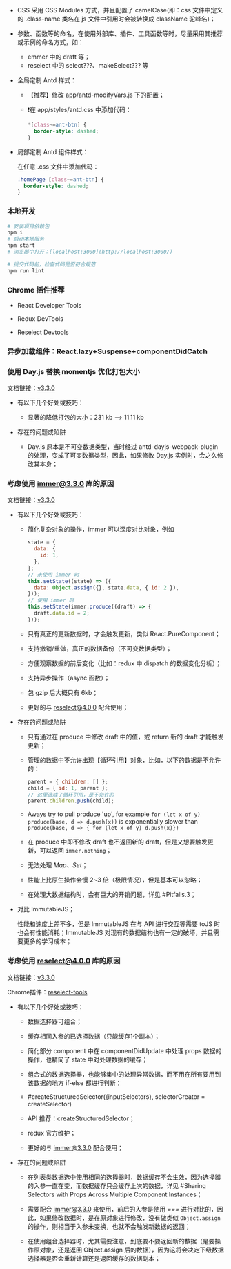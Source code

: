* CSS 采用 CSS Modules 方式，并且配置了 camelCase(即：css 文件中定义的 .class-name 类名在 js 文件中引用时会被转换成 className 驼峰名)；

* 参数、函数等的命名，在使用外部库、插件、工具函数等时，尽量采用其推荐或示例的命名方式，如：
  * emmer 中的 draft 等；
  * reselect 中的 select???、makeSelect??? 等

* 全局定制 Antd 样式：

  * 【推荐】修改 app/antd-modifyVars.js 下的配置；

  * ❗️在 app/styles/antd.css 中添加代码：

    ```css
    *[class~=ant-btn] {
      border-style: dashed;
    }
    ```

* 局部定制 Antd 组件样式：

  在任意 .css 文件中添加代码：

  ```css
  .homePage [class~=ant-btn] {
    border-style: dashed;
  }
  ```

### 本地开发

  ```bash
  # 安装项目依赖包
  npm i
  # 启动本地服务
  npm start
  # 浏览器中打开：[localhost:3000](http://localhost:3000/)
  
  # 提交代码前，检查代码是否符合规范
  npm run lint
  ```

### Chrome 插件推荐

  * React Developer Tools

  * Redux DevTools

  * Reselect Devtools


### 异步加载组件：React.lazy+Suspense+componentDidCatch


### 使用 Day.js 替换 momentjs 优化打包大小

  文档链接：[v3.3.0](https://github.com/ant-design/antd-dayjs-webpack-plugin)

* 有以下几个好处或技巧：

  * 显著的降低打包的大小：231 kb --> 11.11 kb

* 存在的问题或陷阱

  * Day.js 原本是不可变数据类型，当时经过 antd-dayjs-webpack-plugin 的处理，变成了可变数据类型，因此，如果修改 Day.js 实例时，会之久修改其本身；


### 考虑使用 immer@3.3.0 库的原因

  文档链接：[v3.3.0](https://github.com/immerjs/immer/tree/v3.3.0)

* 有以下几个好处或技巧：

  * 简化复杂对象的操作，immer 可以深度对比对象，例如
    ```javascript
    state = {
      data: {
        id: 1,
      },
    };
    // 未使用 immer 时
    this.setState((state) => ({
      data: Object.assign({}, state.data, { id: 2 }),
    }));
    // 使用 immer 时
    this.setState(immer.produce((draft) => {
      draft.data.id = 2;
    }));
    ```

  * 只有真正的更新数据时，才会触发更新，类似 React.PureComponent；

  * 支持撤销/重做，真正的数据备份（不可变数据类型）；

  * 方便观察数据的前后变化（比如：redux 中 dispatch 的数据变化分析）；

  * 支持异步操作（async 函数）；

  * 包 gzip 后大概只有 6kb；

  * 更好的与 reselect@4.0.0 配合使用；

* 存在的问题或陷阱

  * 只有通过在 produce 中修改 draft 中的值，或 return 新的 draft 才能触发更新；

  * 管理的数据中不允许出现【循环引用】对象，比如，以下的数据是不允许的：

    ```javascript
    parent = { children: [] };
    child = { id: 1, parent };
    // 这里造成了循环引用，是不允许的
    parent.children.push(child);
    ```

  * Aways try to pull produce 'up', for example ```for (let x of y) produce(base, d => d.push(x))``` is exponentially slower than ```produce(base, d => { for (let x of y) d.push(x)})```

  * 在 produce 中即不修改 draft 也不返回新的 draft，但是又想要触发更新，可以返回 ```immer.nothing```；

  * 无法处理 *Map*、*Set*；

  * 性能上比原生操作会慢 2~3 倍（极限情况），但是基本可以忽略；

  * 在处理大数据结构时，会有巨大的开销问题，详见 #Pitfalls.3；

* 对比 ImmutableJS；

  性能和速度上差不多，但是 ImmutableJS 在与 API 进行交互等需要 toJS 时也会有性能消耗；ImmutableJS 对现有的数据结构也有一定的破坏，并且需要更多的学习成本；


### 考虑使用 reselect@4.0.0 库的原因

  文档链接：[v3.3.0](https://github.com/immerjs/immer/tree/v3.3.0)

  Chrome插件：[reselect-tools](https://github.com/skortchmark9/reselect-tools)

* 有以下几个好处或技巧：

  * 数据选择器可组合；

  * 缓存相同入参的已选择数据（只能缓存1个副本）；

  * 简化部分 component 中在 componentDidUpdate 中处理 props 数据的操作，也精简了 state 中对处理数据的缓存；

  * 组合式的数据选择器，也能够集中的处理异常数据，而不用在所有要用到该数据的地方 if-else 都进行判断；

  * #createStructuredSelector({inputSelectors}, selectorCreator = createSelector)

  * API 推荐：createStructuredSelector；

  * redux 官方维护；

  * 更好的与 immer@3.3.0 配合使用；

* 存在的问题或陷阱

  * 在列表类数据选中使用相同的选择器时，数据缓存不会生效，因为选择器的入参一直在变，而数据缓存只会缓存上次的数据，详见 #Sharing Selectors with Props Across Multiple Component Instances；

  * 需要配合 immer@3.3.0 来使用，前后的入参是使用 *===* 进行对比的，因此，如果修改数据时，是在原对象进行修改，没有做类似 ```Object.assign``` 的操作，则相当于入参未变换，也就不会触发新数据的返回；

  * 在使用组合选择器时，尤其需要注意，到底要不要返回新的数据（是要操作原对象，还是返回 Object.assign 后的数据），因为这将会决定下级数据选择器是否会重新计算还是返回缓存的数据副本；